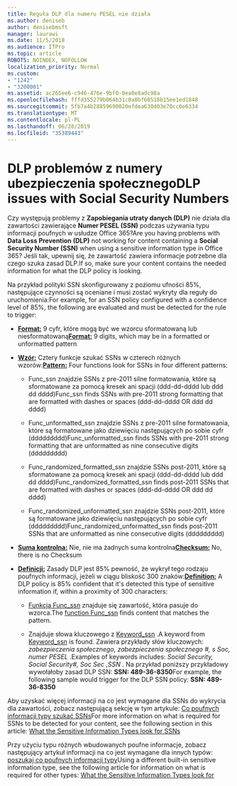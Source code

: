 ```yaml
---
title: Reguła DLP dla numeru PESEL nie działa
ms.author: deniseb
author: denisebmsft
manager: laurawi
ms.date: 11/5/2018
ms.audience: ITPro
ms.topic: article
ROBOTS: NOINDEX, NOFOLLOW
localization_priority: Normal
ms.custom:
- "1242"
- "3200001"
ms.assetid: ac265ee6-c946-476e-9bf0-0ea0e8adc98a
ms.openlocfilehash: fffd355279b064b31c0a8bf60518b15ee1ed1848
ms.sourcegitcommit: 5fb7a4b28859690020efdea630d03e70cc0e6334
ms.translationtype: MT
ms.contentlocale: pl-PL
ms.lasthandoff: 06/28/2019
ms.locfileid: "35389443"
---
```

# <a name="dlp-issues-with-social-security-numbers"></a><span data-ttu-id="6a88a-102">DLP problemów z numery ubezpieczenia społecznego</span><span class="sxs-lookup"><span data-stu-id="6a88a-102">DLP issues with Social Security Numbers</span></span>

<span data-ttu-id="6a88a-103">Czy występują problemy z **Zapobiegania utraty danych (DLP)** nie działa dla zawartości zawierające **Numer PESEL (SSN)** podczas używania typu informacji poufnych w usłudze Office 365?</span><span class="sxs-lookup"><span data-stu-id="6a88a-103">Are you having problems with **Data Loss Prevention (DLP)** not working for content containing a **Social Security Number (SSN)** when using a sensitive information type in Office 365?</span></span> <span data-ttu-id="6a88a-104">Jeśli tak, upewnij się, że zawartość zawiera informacje potrzebne dla czego szuka zasad DLP.</span><span class="sxs-lookup"><span data-stu-id="6a88a-104">If so, make sure your content contains the needed information for what the DLP policy is looking.</span></span> 
  
<span data-ttu-id="6a88a-105">Na przykład polityki SSN skonfigurowany z poziomu ufności 85%, następujące czynności są oceniane i musi zostać wykryty dla reguły do uruchomienia:</span><span class="sxs-lookup"><span data-stu-id="6a88a-105">For example, for an SSN policy configured with a confidence level of 85%, the following are evaluated and must be detected for the rule to trigger:</span></span>
  
- <span data-ttu-id="6a88a-106">**[Format:](https://docs.microsoft.com/office365/securitycompliance/what-the-sensitive-information-types-look-for#format-80)** 9 cyfr, które mogą być we wzorcu sformatowaną lub niesformatowaną</span><span class="sxs-lookup"><span data-stu-id="6a88a-106">**[Format:](https://docs.microsoft.com/office365/securitycompliance/what-the-sensitive-information-types-look-for#format-80)** 9 digits, which may be in a formatted or unformatted pattern</span></span>

- <span data-ttu-id="6a88a-107">**[Wzór:](https://msconnect.microsoft.com/https:/docs.microsoft.com/office365/securitycompliance/what-the-sensitive-information-types-look-for#pattern-80)** Cztery funkcje szukać SSNs w czterech różnych wzorów:</span><span class="sxs-lookup"><span data-stu-id="6a88a-107">**[Pattern:](https://msconnect.microsoft.com/https:/docs.microsoft.com/office365/securitycompliance/what-the-sensitive-information-types-look-for#pattern-80)** Four functions look for SSNs in four different patterns:</span></span>

  - <span data-ttu-id="6a88a-108">Func_ssn znajdzie SSNs z pre-2011 silne formatowania, które są sformatowane za pomocą kresek ani spacji (ddd-dd-dddd lub ddd dd dddd)</span><span class="sxs-lookup"><span data-stu-id="6a88a-108">Func_ssn finds SSNs with pre-2011 strong formatting that are formatted with dashes or spaces (ddd-dd-dddd OR ddd dd dddd)</span></span>

  - <span data-ttu-id="6a88a-109">Func_unformatted_ssn znajdzie SSNs z pre-2011 silne formatowania, które są formatowane jako dziewięciu następujących po sobie cyfr (ddddddddd)</span><span class="sxs-lookup"><span data-stu-id="6a88a-109">Func_unformatted_ssn finds SSNs with pre-2011 strong formatting that are unformatted as nine consecutive digits (ddddddddd)</span></span>

  - <span data-ttu-id="6a88a-110">Func_randomized_formatted_ssn znajdzie SSNs post-2011, które są sformatowane za pomocą kresek ani spacji (ddd-dd-dddd lub ddd dd dddd)</span><span class="sxs-lookup"><span data-stu-id="6a88a-110">Func_randomized_formatted_ssn finds post-2011 SSNs that are formatted with dashes or spaces (ddd-dd-dddd OR ddd dd dddd)</span></span>

  - <span data-ttu-id="6a88a-111">Func_randomized_unformatted_ssn znajdzie SSNs post-2011, które są formatowane jako dziewięciu następujących po sobie cyfr (ddddddddd)</span><span class="sxs-lookup"><span data-stu-id="6a88a-111">Func_randomized_unformatted_ssn finds post-2011 SSNs that are unformatted as nine consecutive digits (ddddddddd)</span></span>

- <span data-ttu-id="6a88a-112">**[Suma kontrolna:](https://docs.microsoft.com/office365/securitycompliance/what-the-sensitive-information-types-look-for#checksum-79)** Nie, nie ma żadnych suma kontrolna</span><span class="sxs-lookup"><span data-stu-id="6a88a-112">**[Checksum:](https://docs.microsoft.com/office365/securitycompliance/what-the-sensitive-information-types-look-for#checksum-79)** No, there is no Checksum</span></span>

- <span data-ttu-id="6a88a-113">**[Definicji:](https://docs.microsoft.com/office365/securitycompliance/what-the-sensitive-information-types-look-for#definition-80)** Zasady DLP jest 85% pewność, że wykrył tego rodzaju poufnych informacji, jeżeli w ciągu bliskość 300 znaków:</span><span class="sxs-lookup"><span data-stu-id="6a88a-113">**[Definition:](https://docs.microsoft.com/office365/securitycompliance/what-the-sensitive-information-types-look-for#definition-80)** A DLP policy is 85% confident that it's detected this type of sensitive information if, within a proximity of 300 characters:</span></span>

  - <span data-ttu-id="6a88a-114">[Funkcja Func_ssn](https://docs.microsoft.com/office365/securitycompliance/what-the-sensitive-information-types-look-for#pattern-80) znajduje się zawartość, która pasuje do wzorca.</span><span class="sxs-lookup"><span data-stu-id="6a88a-114">The [function Func_ssn](https://docs.microsoft.com/office365/securitycompliance/what-the-sensitive-information-types-look-for#pattern-80) finds content that matches the pattern.</span></span>

  - <span data-ttu-id="6a88a-115">Znajduje słowa kluczowego z [Keyword_ssn](https://docs.microsoft.com/office365/securitycompliance/what-the-sensitive-information-types-look-for#keyword_ssn) .</span><span class="sxs-lookup"><span data-stu-id="6a88a-115">A keyword from [Keyword_ssn](https://docs.microsoft.com/office365/securitycompliance/what-the-sensitive-information-types-look-for#keyword_ssn) is found.</span></span> <span data-ttu-id="6a88a-116">Zawiera przykłady słów kluczowych: *zabezpieczenia społecznego, zabezpieczenia społecznego #, s Soc, numer PESEL* .</span><span class="sxs-lookup"><span data-stu-id="6a88a-116">Examples of keywords includes:  *Social Security, Social Security#, Soc Sec ,SSN*  .</span></span> <span data-ttu-id="6a88a-117">Na przykład poniższy przykładowy wywołałoby zasad DLP SSN: **SSN: 489-36-8350**</span><span class="sxs-lookup"><span data-stu-id="6a88a-117">For example, the following sample would trigger for the DLP SSN policy: **SSN: 489-36-8350**</span></span>
  
<span data-ttu-id="6a88a-118">Aby uzyskać więcej informacji na co jest wymagane dla SSNs do wykrycia dla zawartości, zobacz następującą sekcję w tym artykule: [Co poufnych informacji typy szukać SSNs](https://docs.microsoft.com/office365/securitycompliance/what-the-sensitive-information-types-look-for#us-social-security-number-ssn)</span><span class="sxs-lookup"><span data-stu-id="6a88a-118">For more information on what is required for SSNs to be detected for your content, see the following section in this article: [What the Sensitive Information Types look for SSNs](https://docs.microsoft.com/office365/securitycompliance/what-the-sensitive-information-types-look-for#us-social-security-number-ssn)</span></span>
  
<span data-ttu-id="6a88a-119">Przy użyciu typu różnych wbudowanych poufne informacje, zobacz następujący artykuł informacji na co jest wymagane dla innych typów: [poszukaj co poufnych informacji typy](https://docs.microsoft.com/office365/securitycompliance/what-the-sensitive-information-types-look-for)</span><span class="sxs-lookup"><span data-stu-id="6a88a-119">Using a different built-in sensitive information type, see the following article for information on what is required for other types: [What the Sensitive Information Types look for](https://docs.microsoft.com/office365/securitycompliance/what-the-sensitive-information-types-look-for)</span></span>
  